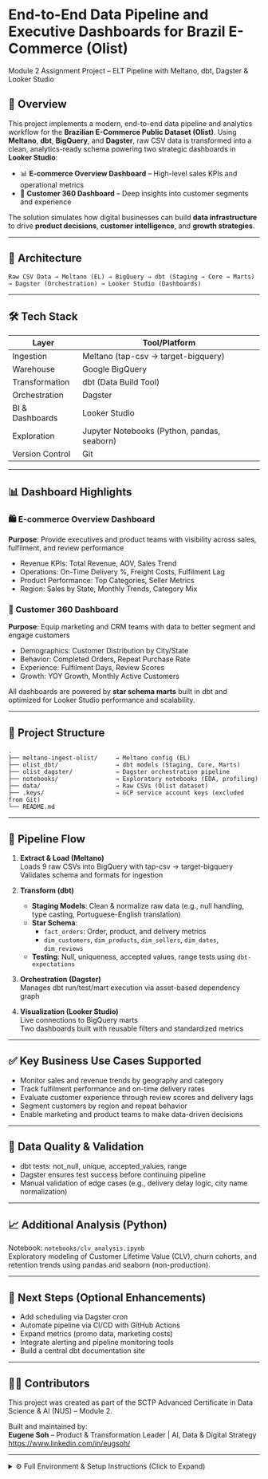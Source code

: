 # End-to-End Data Pipeline and Executive Dashboards for Brazil E-Commerce (Olist)

Module 2 Assignment Project – ELT Pipeline with Meltano, dbt, Dagster & Looker Studio

## 🚀 Overview

This project implements a modern, end-to-end data pipeline and analytics workflow for the **Brazilian E-Commerce Public Dataset (Olist)**. Using **Meltano**, **dbt**, **BigQuery**, and **Dagster**, raw CSV data is transformed into a clean, analytics-ready schema powering two strategic dashboards in **Looker Studio**:

- 📊 **E-commerce Overview Dashboard** – High-level sales KPIs and operational metrics  
- 👤 **Customer 360 Dashboard** – Deep insights into customer segments and experience

The solution simulates how digital businesses can build **data infrastructure** to drive **product decisions**, **customer intelligence**, and **growth strategies**.

---

## 🧱 Architecture

```
Raw CSV Data → Meltano (EL) → BigQuery → dbt (Staging → Core → Marts) → Dagster (Orchestration) → Looker Studio (Dashboards)
```

---

## 🛠️ Tech Stack

| Layer        | Tool/Platform            |
|--------------|--------------------------|
| Ingestion    | Meltano (tap-csv → target-bigquery)  
| Warehouse    | Google BigQuery  
| Transformation | dbt (Data Build Tool)  
| Orchestration | Dagster  
| BI & Dashboards | Looker Studio  
| Exploration  | Jupyter Notebooks (Python, pandas, seaborn)  
| Version Control | Git  

---

## 📊 Dashboard Highlights

### 🛍️ E-commerce Overview Dashboard

**Purpose**: Provide executives and product teams with visibility across sales, fulfilment, and review performance

- Revenue KPIs: Total Revenue, AOV, Sales Trend
- Operations: On-Time Delivery %, Freight Costs, Fulfilment Lag
- Product Performance: Top Categories, Seller Metrics
- Region: Sales by State, Monthly Trends, Category Mix

### 👤 Customer 360 Dashboard

**Purpose**: Equip marketing and CRM teams with data to better segment and engage customers

- Demographics: Customer Distribution by City/State
- Behavior: Completed Orders, Repeat Purchase Rate
- Experience: Fulfilment Days, Review Scores
- Growth: YOY Growth, Monthly Active Customers

All dashboards are powered by **star schema marts** built in dbt and optimized for Looker Studio performance and scalability.

---

## 📂 Project Structure

```
.
├── meltano-ingest-olist/     → Meltano config (EL)
├── olist_dbt/                → dbt models (Staging, Core, Marts)
├── olist_dagster/            → Dagster orchestration pipeline
├── notebooks/                → Exploratory notebooks (EDA, profiling)
├── data/                     → Raw CSVs (Olist dataset)
├── .keys/                    → GCP service account keys (excluded from Git)
└── README.md
```

---

## 🔄 Pipeline Flow

1. **Extract & Load (Meltano)**  
   Loads 9 raw CSVs into BigQuery with tap-csv → target-bigquery  
   Validates schema and formats for ingestion

2. **Transform (dbt)**  
   - **Staging Models**: Clean & normalize raw data (e.g., null handling, type casting, Portuguese-English translation)
   - **Star Schema**:  
     - `fact_orders`: Order, product, and delivery metrics  
     - `dim_customers`, `dim_products`, `dim_sellers`, `dim_dates`, `dim_reviews`  
   - **Testing**: Null, uniqueness, accepted values, range tests using `dbt-expectations`

3. **Orchestration (Dagster)**  
   Manages dbt run/test/mart execution via asset-based dependency graph

4. **Visualization (Looker Studio)**  
   Live connections to BigQuery marts  
   Two dashboards built with reusable filters and standardized metrics

---

## ✅ Key Business Use Cases Supported

- Monitor sales and revenue trends by geography and category  
- Track fulfilment performance and on-time delivery rates  
- Evaluate customer experience through review scores and delivery lags  
- Segment customers by region and repeat behavior  
- Enable marketing and product teams to make data-driven decisions

---

## 🧪 Data Quality & Validation

- dbt tests: not_null, unique, accepted_values, range  
- Dagster ensures test success before continuing pipeline  
- Manual validation of edge cases (e.g., delivery delay logic, city name normalization)

---

## 📈 Additional Analysis (Python)

Notebook: `notebooks/clv_analysis.ipynb`  
Exploratory modeling of Customer Lifetime Value (CLV), churn cohorts, and retention trends using pandas and seaborn (non-production).

---

## 🔧 Next Steps (Optional Enhancements)

- Add scheduling via Dagster cron
- Automate pipeline via CI/CD with GitHub Actions
- Expand metrics (promo data, marketing costs)
- Integrate alerting and pipeline monitoring tools
- Build a central dbt documentation site

---

## 👨‍💻 Contributors

This project was created as part of the SCTP Advanced Certificate in Data Science & AI (NUS) – Module 2.

Built and maintained by:  
**Eugene Soh** – Product & Transformation Leader | AI, Data & Digital Strategy  
https://www.linkedin.com/in/eugsoh/

---

<details>
  <summary>⚙️ Full Environment & Setup Instructions (Click to Expand)</summary>

## 🔧 Setup Instructions

### 1. Environment Setup

1. **Create and activate conda environment:**
   ```bash
   conda env update -f environment.yml
   conda activate elt
   ```

2. **Install Python dependencies:**
   ```bash
   pip install -r requirements.txt
   ```

3. **Setup Google Cloud Platform:**
   - Create a GCP project
   - Enable BigQuery API
   - Create a service account with BigQuery permissions
   - Download service account key and place in `.keys/gcp-key.json`
   - Authenticate with gcloud CLI:
     ```bash
     gcloud auth application-default login
     ```

---

### 2. Data Ingestion Setup (Meltano)

1. **Navigate to Meltano directory:**
   ```bash
   cd meltano-ingestion
   ```

2. **Run data ingestion:**
   ```bash
   meltano run tap-csv target-bigquery
   ```

---

### 3. Data Transformation Setup (dbt)

1. **Navigate to dbt project:**
   ```bash
   cd dbt_project
   ```

2. **Install dbt dependencies:**
   ```bash
   dbt deps
   ```

3. **Run dbt transformations:**
   ```bash
   # Run staging models
   dbt run --select path:models/staging/

   # Run data quality tests
   dbt test --select path:models/staging/

   # Run marts models
   dbt run --select path:models/marts/
   ```

---

### 4. Orchestration Setup (Dagster)

1. **Navigate to Dagster orchestration:**
   ```bash
   cd dagster_orchestration/orchestration_pipeline
   ```

2. **Install Dagster dependencies:**
   ```bash
   pip install -e ["dev"]
   ```

3. **Start Dagster UI:**
   ```bash
   dagster dev
   ```

4. **Access Dagster UI** at `http://localhost:3000`

---

### 5. Run the Complete Pipeline

#### Option 1: Manual Execution
```bash
# 1. Ingest data
cd meltano-ingestion
meltano run tap-csv target-bigquery

# 2. Transform data
cd ../dbt_project
dbt run --select path:models/staging/
dbt test --select path:models/staging/
dbt run --select path:models/marts/

# 3. Refresh BI dashboards
https://lookerstudio.google.com/reporting/6bc1d14d-ad4d-4c80-8fdb-4185c7009335
https://lookerstudio.google.com/reporting/d4ae5458-656c-4df2-8329-34a251bea08e

# 4. Run analysis
cd ../notebooks
jupyter notebook clv_analysis.ipynb
```

#### Option 2: Orchestrated Execution (Recommended)
```bash
# Start Dagster UI
cd dagster_orchestration/orchestration_pipeline
dagster dev

# Access UI at http://localhost:3000
# Trigger asset materialization for the complete pipeline
```

</details>
